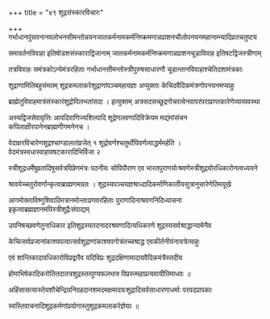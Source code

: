 +++
title = "४९ शूद्रसंस्कारविचारः"

+++
गर्भाधानपुंसवनानवलोभनसीमन्तोन्नयनजातकर्मनामकर्मनिष्क्रमणान्नप्राशनचौलोपनयनमहानाम्न्यादिव्रतचतुष्टय

समावर्तनविवाहा इतिषोडशसंस्काराद्विजानाम् जातकर्मनामकर्मनिष्क्रमणान्नप्राशनचूडाविवाह इतिषटद्विजस्त्रीणाम्

तत्रविवाहः समंत्रकोऽन्येमंत्ररहिताः गर्भाधानसीमन्तोस्त्रीपुरुषसाधारणौ चूडान्तानविवाहाश्चेतिदशामंत्रकाः

शूद्राणामितिबहुसंमतम् शूद्रकमलाकरेशूद्राणांपञ्चमहायज्ञा अप्युक्ताः केचिदवैदिकमंत्रणोपनयनमप्याहुः

ब्राह्मेतुविवाहमात्रंसंस्कारंशूद्रोपिलभतांसदा । इत्युक्तम् अत्रसदसच्छूद्रगोचरत्वेनवापरंपराप्राप्तकारेणेव्याव्यवस्था

अस्यद्विजसेवावृत्तिः आपदिवाणिज्यशिल्पादि शूद्रेणलवणादिविक्रेयम मद्यंमांसंचन कपिलाक्षीरपानेनब्राह्मणीगमनेनच ।

वेदाक्षरविचारेणशूद्रश्चाण्डालतांव्रजेत् १ शूद्रोवर्णश्चतुर्थोपिवर्णत्वाद्धर्ममर्हति । वेदमंत्रस्वधास्वाहावषटकारादिभिर्विजा २

स्त्रीशूद्रधर्मेषुव्रतादिषुसर्वत्रविप्रेणमंत्रः पठनीयः सोपिपौराण एव भारतपुराणयोःश्रवणेस्त्रीशूद्रयोरधिकारोनत्वध्ययने

श्रावयेच्चतुरोवर्णान्कृत्वाब्राह्मणमग्रतः । शूद्रस्यपञ्चयज्ञश्राध्दादिकर्माणिकातीयसुत्रानुसारेणेतिमयूखे

आगमोक्ताविष्णुशिवादिमत्रानमोन्ताःप्रणवरहिताः पुराणादिनाश्रवणनिदिध्यासना इकृत्वाब्रह्मज्ञानमपिस्त्रीशूद्रैःसंपाद्यम्

उपनिषच्छवणेतुनाधिकार इतिशूद्रस्यतदनादरश्रवणादित्यधिकरणे शूद्रस्यसर्वश्राद्धान्यामेनैव

केचित्सर्वप्रजानांकाश्यपत्वात्सर्वशूद्राणांकाश्यपगोत्रंतच्चश्राद्ध एवकीर्तनीयंनायत्रेत्याहुः

एवं शान्तिकादावधिकारोविप्रद्वारैव यदिविप्रः शूद्रदक्षिणामादायवैदिकमंत्रैस्तदीय

होमाभिषेकादिकरोतितदातत्रशूद्रस्तत्पुण्यफलभाक्‍ विप्रस्त्महाप्रत्यवायीतिमाधवः ॥

अहिंसासत्यास्तेयशौचेन्द्रियनिग्रहदानशमदमक्षमादयःशूद्रादिसर्वसाधारणाधर्माः परपदप्रापकाः

स्वस्तिवाचनादिशूद्रकर्मणांप्रयोगास्तुशूद्रकमलाकरेज्ञेयाः ॥
